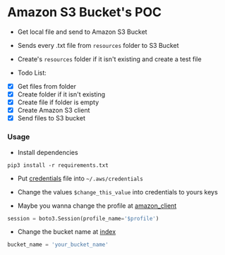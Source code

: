# Amazon S3 Bucket's POC

* Get local file and send to Amazon S3 Bucket

* Sends every .txt file from `resources` folder to S3 Bucket

* Create's `resources` folder if it isn't existing and create a test file

* Todo List:

- [x] Get files from folder
- [x] Create folder if it isn't existing
- [x] Create file if folder is empty
- [x] Create Amazon S3 client
- [x] Send files to S3 bucket

### Usage

* Install dependencies
```
pip3 install -r requirements.txt
```

* Put [credentials](https://github.com/gabrielSpassos/python-sandbox/blob/master/s3-poc/credentials) file into `~/.aws/credentials`

* Change the values `$change_this_value` into credentials to yours keys

* Maybe you wanna change the profile at [amazon_client](https://github.com/gabrielSpassos/python-sandbox/blob/master/s3-poc/amazon_client.py)

```python
session = boto3.Session(profile_name='$profile')
```

* Change the bucket name at [index](https://github.com/gabrielSpassos/python-sandbox/blob/master/s3-poc/index.py)

```python
bucket_name = 'your_bucket_name'
```

